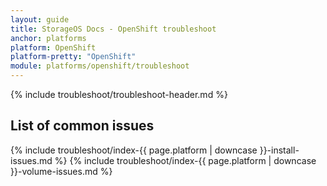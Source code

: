 ```yaml
---
layout: guide
title: StorageOS Docs - OpenShift troubleshoot
anchor: platforms
platform: OpenShift
platform-pretty: "OpenShift"
module: platforms/openshift/troubleshoot
---
```


{% include troubleshoot/troubleshoot-header.md %}

## List of common issues

{% include troubleshoot/index-{{ page.platform | downcase }}-install-issues.md %}
{% include troubleshoot/index-{{ page.platform | downcase }}-volume-issues.md %}

